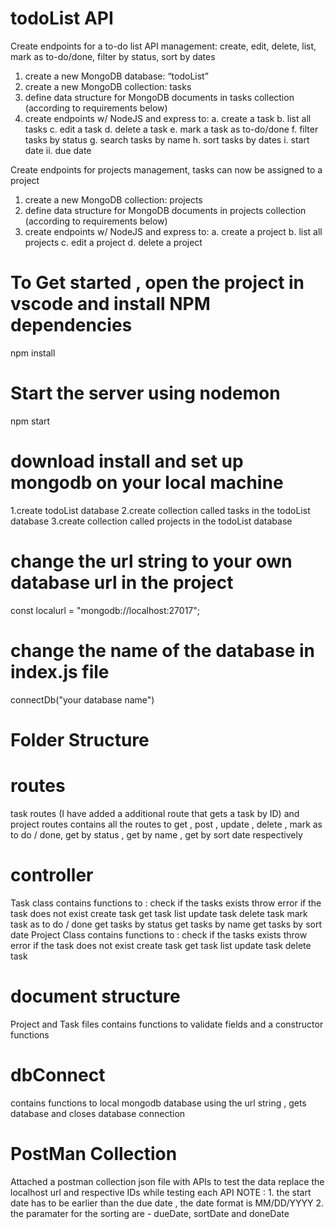 # todoList API

Create endpoints for a to-do list API management: create, edit, delete, list, mark as to-do/done, filter by status, sort by dates
1. create a new MongoDB database: “todoList”
2. create a new MongoDB collection: tasks
3. define data structure for MongoDB documents in tasks collection (according to requirements below)
4. create endpoints w/ NodeJS and express to:
a. create a task
b. list all tasks
c. edit a task
d. delete a task
e. mark a task as to-do/done
f. filter tasks by status
g. search tasks by name
h. sort tasks by dates
i. start date
ii. due date


Create endpoints for projects management, tasks can now be assigned to a project
1. create a new MongoDB collection: projects
2. define data structure for MongoDB documents in projects collection (according to requirements
below)
3. create endpoints w/ NodeJS and express to:
a. create a project
b. list all projects
c. edit a project
d. delete a project

# To Get started , open the project in vscode and install NPM dependencies
   npm install 
   
# Start the server using nodemon
  npm start
  
# download install and set up mongodb on your local machine
1.create todoList database 
2.create collection called tasks in the todoList database
3.create collection called projects in the todoList database
  
# change the url string to your own database url in the project 
  const localurl = "mongodb://localhost:27017";
   
# change the name of the database in index.js file
  connectDb("your database name")
  
# Folder Structure

# routes
  task routes (I have added a additional route that gets a task by ID) and project routes
  contains all the routes to get , post , update , delete , mark as to do / done, get by status , get by name , get by sort date respectively

# controller
Task class contains 
  functions to :
  check if the tasks exists
  throw error if the task does not exist
  create task
  get task list
  update task
  delete task
  mark task as to do / done
  get tasks by status
  get tasks by name
  get tasks by sort date
Project Class contains
functions to :
  check if the tasks exists
  throw error if the task does not exist
  create task
  get task list
  update task
  delete task
  
# document structure
 
 Project and Task files contains functions to validate fields and a constructor functions
 
# dbConnect
  contains functions to local mongodb database using the url string , gets database and closes database connection

# PostMan Collection
  Attached a postman collection json file with APIs to test the data 
  replace the localhost url and respective IDs while testing each API
  NOTE : 1. the start date has to be earlier than the due date , the date format is MM/DD/YYYY 
         2. the paramater for the sorting are - dueDate, sortDate and doneDate
  


  

